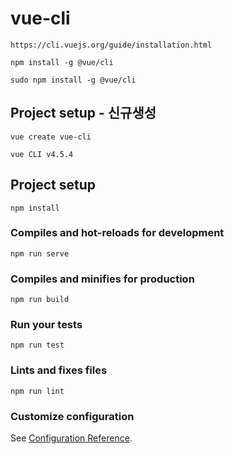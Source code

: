 # vue-cli
```
https://cli.vuejs.org/guide/installation.html

npm install -g @vue/cli

sudo npm install -g @vue/cli
```

## Project setup - 신규생성
```
vue create vue-cli

vue CLI v4.5.4

```

## Project setup
```
npm install
```

### Compiles and hot-reloads for development
```
npm run serve
```

### Compiles and minifies for production
```
npm run build
```

### Run your tests
```
npm run test
```

### Lints and fixes files
```
npm run lint
```

### Customize configuration
See [Configuration Reference](https://cli.vuejs.org/config/).